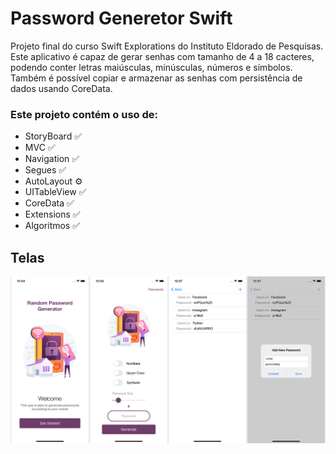 # Password Generetor Swift
Projeto final do curso Swift Explorations do Instituto Eldorado de Pesquisas. Este aplicativo é capaz de gerar senhas com tamanho de 4 a 18 cacteres, podendo conter letras maiúsculas, minúsculas, números e símbolos. Também é possível copiar e armazenar as senhas com persistência de dados usando
CoreData.

### Este projeto contém o uso de:

- StoryBoard ✅
- MVC ✅
- Navigation ✅
- Segues ✅
- AutoLayout ⚙️
- UITableView ✅
- CoreData ✅
- Extensions ✅
- Algoritmos ✅

## Telas

<img src="/img/screens.jpg" alt="app screens">
